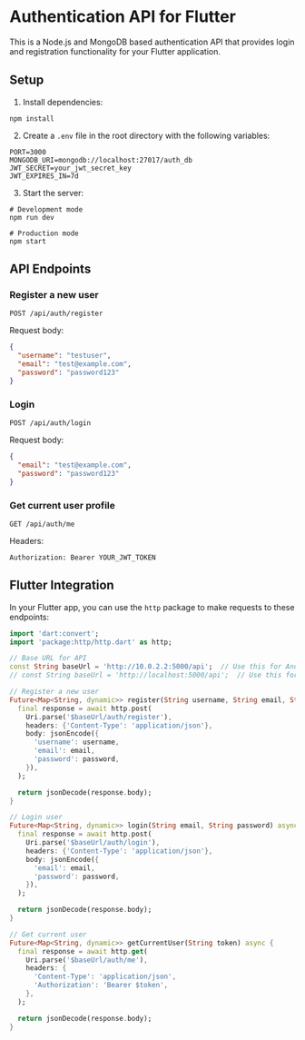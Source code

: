 # Authentication API for Flutter

This is a Node.js and MongoDB based authentication API that provides login and registration functionality for your Flutter application.

## Setup

1. Install dependencies:

```
npm install
```

2. Create a `.env` file in the root directory with the following variables:

```
PORT=3000
MONGODB_URI=mongodb://localhost:27017/auth_db
JWT_SECRET=your_jwt_secret_key
JWT_EXPIRES_IN=7d
```

3. Start the server:

```
# Development mode
npm run dev

# Production mode
npm start
```

## API Endpoints

### Register a new user

```
POST /api/auth/register
```

Request body:

```json
{
  "username": "testuser",
  "email": "test@example.com",
  "password": "password123"
}
```

### Login

```
POST /api/auth/login
```

Request body:

```json
{
  "email": "test@example.com",
  "password": "password123"
}
```

### Get current user profile

```
GET /api/auth/me
```

Headers:

```
Authorization: Bearer YOUR_JWT_TOKEN
```

## Flutter Integration

In your Flutter app, you can use the `http` package to make requests to these endpoints:

```dart
import 'dart:convert';
import 'package:http/http.dart' as http;

// Base URL for API
const String baseUrl = 'http://10.0.2.2:5000/api';  // Use this for Android Emulator
// const String baseUrl = 'http://localhost:5000/api';  // Use this for iOS Simulator

// Register a new user
Future<Map<String, dynamic>> register(String username, String email, String password) async {
  final response = await http.post(
    Uri.parse('$baseUrl/auth/register'),
    headers: {'Content-Type': 'application/json'},
    body: jsonEncode({
      'username': username,
      'email': email,
      'password': password,
    }),
  );

  return jsonDecode(response.body);
}

// Login user
Future<Map<String, dynamic>> login(String email, String password) async {
  final response = await http.post(
    Uri.parse('$baseUrl/auth/login'),
    headers: {'Content-Type': 'application/json'},
    body: jsonEncode({
      'email': email,
      'password': password,
    }),
  );

  return jsonDecode(response.body);
}

// Get current user
Future<Map<String, dynamic>> getCurrentUser(String token) async {
  final response = await http.get(
    Uri.parse('$baseUrl/auth/me'),
    headers: {
      'Content-Type': 'application/json',
      'Authorization': 'Bearer $token',
    },
  );

  return jsonDecode(response.body);
}
```

